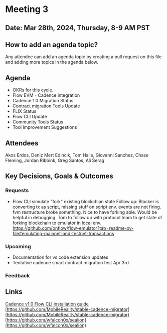 # Meeting 3

## Date: Mar 28th, 2024, Thursday, 8-9 AM PST

## How to add an agenda topic?
Any attendee can add an agenda topic by creating a pull request on this file and adding more topics in the agenda below.

## Agenda
* OKRs for this cycle.
* Flow EVM - Cadence integration
* Cadence 1.0 Migration Status
* Contract migration Tools Update
* FLIX Status
* Flow CLI Update
* Community Tools Status
* Tool Improvement Suggestions
  
## Attendees 
Akos Erdos, Deniz Mert Edincik, Tom Haile, Giovanni Sanchez, Chase Fleming, Jordan Ribbink, Greg Santos, Ali Serag

## Key Decisions, Goals & Outcomes 
### Requests
* Flow CLI simulate "fork" existing blockchian state
  Follow up: Blocker is converting tx as script, missing stuff on script env. events are not firing. fvm restructure broke something. Nice to have forking able. Would be helpful in debugging. Tom to follow up with protocol team to get state of forking blockchain to emulator in local env.
https://github.com/onflow/flow-emulator?tab=readme-ov-file#emulating-mainnet-and-testnet-transactions


### Upcoming
* Documentation for vs code extension updates
* Tentative cadence smart contract migration test Apr 3rd. 

### Feedback

## Links
[Cadence v1.0 Flow CLI installation guide](https://cadence-lang.org/docs/cadence_migration_guide/)
[https://github.com/MobileReality/stable-cadence-migrator](https://github.com/MobileReality/stable-cadence-migrator)
[https://github.com/wfalcon0x/sealion](https://github.com/wfalcon0x/sealion)
